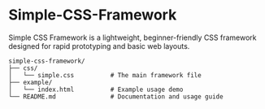 # Simple-CSS-Framework
Simple CSS Framework is a lightweight, beginner-friendly CSS framework designed for rapid prototyping and basic web layouts.

```
simple-css-framework/
├── css/
│   └── simple.css          # The main framework file
├── example/
│   └── index.html          # Example usage demo
└── README.md               # Documentation and usage guide
```
